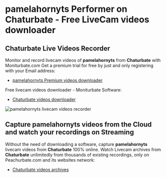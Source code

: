 # pamelahornyts Performer on Chaturbate - Free LiveCam videos downloader

## Chaturbate Live Videos Recorder

Monitor and record livecam videos of **pamelahornyts** from **Chaturbate** with Moniturbate.com
Get a premium trial for free by just and only registering with your Email address:
* [pamelahornyts Premium videos downloader](https://moniturbate.com/request-demo-licence-key.html)

Free livecam videos downloader - Moniturbate Software:
* [Chaturbate videos downloader](https://moniturbate.com/moniturbate-download-software.html)

![pamelahornyts livecam videos recorder](https://peachurnet.com/templates/moniturbate-software.png)


## Capture pamelahornyts videos from the Cloud and watch your recordings on Streaming

Without the need of downloading a software, capture **pamelahornyts** livecam videos from **Chaturbate** 100% online.
Watch Livecam archives from **Chaturbate** unlimitedly from thousands of existing recordings, only on Peachurbate.com and its websites network:
* [Chaturbate videos archives](https://peachurnet.com/)
